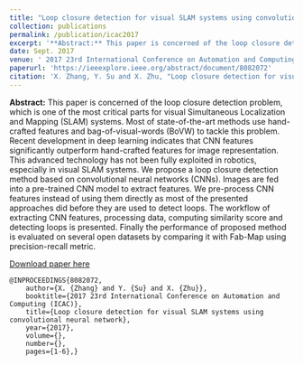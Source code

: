 ```yaml
---
title: "Loop closure detection for visual SLAM systems using convolutional neural network"
collection: publications
permalink: /publication/icac2017
excerpt: '**Abstract:** This paper is concerned of the loop closure detection problem, which is one of the most critical parts for visual Simultaneous Localization and Mapping (SLAM) systems. Most of state-of-the-art methods use hand-crafted features and bag-of-visual-words (BoVW) to tackle this problem. Recent development in deep learning indicates that CNN features significantly outperform hand-crafted features for image representation. This advanced technology has not been fully exploited in robotics, especially in visual SLAM systems. We propose a loop closure detection method based on convolutional neural networks (CNNs). Images are fed into a pre-trained CNN model to extract features. We pre-process CNN features instead of using them directly as most of the presented approaches did before they are used to detect loops. The workflow of extracting CNN features, processing data, computing similarity score and detecting loops is presented. Finally the performance of proposed method is evaluated on several open datasets by comparing it with Fab-Map using precision-recall metric.'
date: Sept. 2017
venue: ' 2017 23rd International Conference on Automation and Computing (ICAC)'
paperurl: 'https://ieeexplore.ieee.org/abstract/document/8082072'
citation: 'X. Zhang, Y. Su and X. Zhu, "Loop closure detection for visual SLAM systems using convolutional neural network," *2017 23rd International Conference on Automation and Computing (ICAC)*, Huddersfield, 2017, pp. 1-6.'
---
```

**Abstract:** This paper is concerned of the loop closure detection problem, which is one of the most critical parts for visual Simultaneous Localization and Mapping (SLAM) systems. Most of state-of-the-art methods use hand-crafted features and bag-of-visual-words (BoVW) to tackle this problem. Recent development in deep learning indicates that CNN features significantly outperform hand-crafted features for image representation. This advanced technology has not been fully exploited in robotics, especially in visual SLAM systems. We propose a loop closure detection method based on convolutional neural networks (CNNs). Images are fed into a pre-trained CNN model to extract features. We pre-process CNN features instead of using them directly as most of the presented approaches did before they are used to detect loops. The workflow of extracting CNN features, processing data, computing similarity score and detecting loops is presented. Finally the performance of proposed method is evaluated on several open datasets by comparing it with Fab-Map using precision-recall metric.

[Download paper here](https://ieeexplore.ieee.org/abstract/document/8082072)

```
@INPROCEEDINGS{8082072,
    author={X. {Zhang} and Y. {Su} and X. {Zhu}},
    booktitle={2017 23rd International Conference on Automation and Computing (ICAC)}, 
    title={Loop closure detection for visual SLAM systems using convolutional neural network}, 
    year={2017},
    volume={},
    number={},
    pages={1-6},}
  ```
